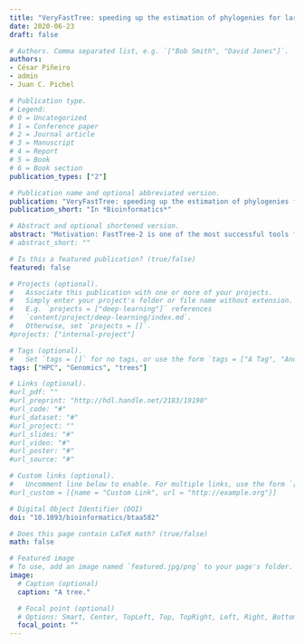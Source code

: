 ```yaml
---
title: "VeryFastTree: speeding up the estimation of phylogenies for large alignments through parallelization and vectorization strategies"
date: 2020-06-23
draft: false

# Authors. Comma separated list, e.g. `["Bob Smith", "David Jones"]`.
authors:
- César Piñeiro
- admin
- Juan C. Pichel

# Publication type.
# Legend:
# 0 = Uncategorized
# 1 = Conference paper
# 2 = Journal article
# 3 = Manuscript
# 4 = Report
# 5 = Book
# 6 = Book section
publication_types: ["2"]

# Publication name and optional abbreviated version.
publication: "VeryFastTree: speeding up the estimation of phylogenies for large alignments through parallelization and vectorization strategies"
publication_short: "In *Bioinformatics*"

# Abstract and optional shortened version.
abstract: "Motivation: FastTree-2 is one of the most successful tools for inferring large phylogenies. With speed at the core of its design, there are still important issues in the FastTree-2 implementation that harm its performance and scalability. To deal with these limitations we introduce VeryFastTree, a highly-tuned implementation of the FastTree-2 tool that takes advantage of parallelization and vectorization strategies to boost performance.Results: VeryFastTree is able to construct a tree on a standard server using double precision arithmetic from an ultra-large 330k alignment in only 4.5 hours, which is 7.8× and 3.5× faster than the sequential and best parallel FastTree-2 times, respectively.Availability: VeryFastTree is available at the GitHub repository: https://github.com/citiususc/veryfasttree."
# abstract_short: ""

# Is this a featured publication? (true/false)
featured: false

# Projects (optional).
#   Associate this publication with one or more of your projects.
#   Simply enter your project's folder or file name without extension.
#   E.g. `projects = ["deep-learning"]` references 
#   `content/project/deep-learning/index.md`.
#   Otherwise, set `projects = []`.
#projects: ["internal-project"]

# Tags (optional).
#   Set `tags = []` for no tags, or use the form `tags = ["A Tag", "Another Tag"]` for one or more tags.
tags: ["HPC", "Genomics", "trees"]

# Links (optional).
#url_pdf: ""
#url_preprint: "http://hdl.handle.net/2183/19190"
#url_code: "#"
#url_dataset: "#"
#url_project: ""
#url_slides: "#"
#url_video: "#"
#url_poster: "#"
#url_source: "#"

# Custom links (optional).
#   Uncomment line below to enable. For multiple links, use the form `[{...}, {...}, {...}]`.
#url_custom = [{name = "Custom Link", url = "http://example.org"}]

# Digital Object Identifier (DOI)
doi: "10.1093/bioinformatics/btaa582"

# Does this page contain LaTeX math? (true/false)
math: false

# Featured image
# To use, add an image named `featured.jpg/png` to your page's folder. 
image:
  # Caption (optional)
  caption: "A tree."

  # Focal point (optional)
  # Options: Smart, Center, TopLeft, Top, TopRight, Left, Right, BottomLeft, Bottom, BottomRight
  focal_point: ""
---
```

